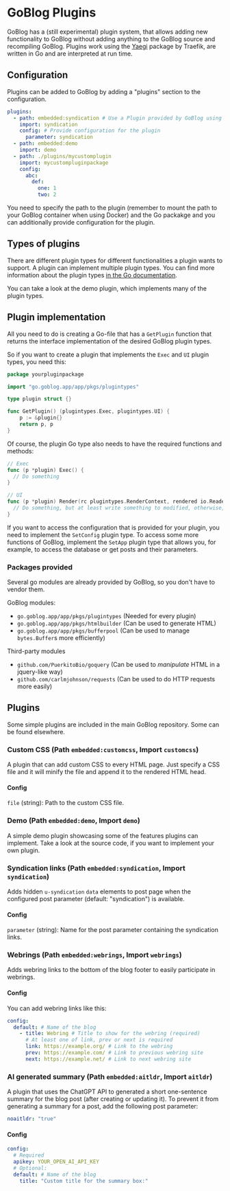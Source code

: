 # GoBlog Plugins

GoBlog has a (still experimental) plugin system, that allows adding new functionality to GoBlog without adding anything to the GoBlog source and recompiling GoBlog. Plugins work using the [Yaegi](https://github.com/traefik/yaegi) package by Traefik, are written in Go and are interpreted at run time.

## Configuration

Plugins can be added to GoBlog by adding a "plugins" section to the configuration.

```yaml
plugins:
  - path: embedded:syndication # Use a Plugin provided by GoBlog using the "embedded:" prefix
    import: syndication
    config: # Provide configuration for the plugin
      parameter: syndication
  - path: embedded:demo
    import: demo
  - path: ./plugins/mycustomplugin
    import: mycustompluginpackage
    config:
      abc:
        def:
          one: 1
          two: 2
```

You need to specify the path to the plugin (remember to mount the path to your GoBlog container when using Docker) and the Go packakge and you can additionally provide configuration for the plugin.

## Types of plugins

There are different plugin types for different functionalities a plugin wants to support. A plugin can implement multiple plugin types. You can find more information about the plugin types [in the Go documentation](https://pkg.go.dev/go.goblog.app/app/pkgs/plugintypes).

You can take a look at the demo plugin, which implements many of the plugin types.

## Plugin implementation

All you need to do is creating a Go-file that has a `GetPlugin` function that returns the interface implementation of the desired GoBlog plugin types.

So if you want to create a plugin that implements the `Exec` and `UI` plugin types, you need this:

```go
package yourpluginpackage

import "go.goblog.app/app/pkgs/plugintypes"

type plugin struct {}

func GetPlugin() (plugintypes.Exec,	plugintypes.UI) {
	p := &plugin{}
	return p, p
}
```

Of course, the plugin Go type also needs to have the required functions and methods:

```go
// Exec
func (p *plugin) Exec() {
  // Do something
}

// UI
func (p *plugin) Render(rc plugintypes.RenderContext, rendered io.Reader, modified io.Writer) {
  // Do something, but at least write something to modified, otherwise, the page will stay blank
}
```

If you want to access the configuration that is provided for your plugin, you need to implement the `SetConfig` plugin type. To access some more functions of GoBlog, implement the `SetApp` plugin type that allows you, for example, to access the database or get posts and their parameters.


### Packages provided

Several go modules are already provided by GoBlog, so you don't have to vendor them.

GoBlog modules:

- `go.goblog.app/app/pkgs/plugintypes` (Needed for every plugin)
- `go.goblog.app/app/pkgs/htmlbuilder` (Can be used to generate HTML)
- `go.goblog.app/app/pkgs/bufferpool` (Can be used to manage `bytes.Buffer`s more efficiently)

Third-party modules

- `github.com/PuerkitoBio/goquery` (Can be used to *manipulate* HTML in a jquery-like way)
- `github.com/carlmjohnson/requests` (Can be used to do HTTP requests more easily)

## Plugins

Some simple plugins are included in the main GoBlog repository. Some can be found elsewhere.

### Custom CSS (Path `embedded:customcss`, Import `customcss`)

A plugin that can add custom CSS to every HTML page. Just specify a CSS file and it will minify the file and append it to the rendered HTML head.

#### Config

`file` (string): Path to the custom CSS file.

### Demo (Path `embedded:demo`, Import `demo`)

A simple demo plugin showcasing some of the features plugins can implement. Take a look at the source code, if you want to implement your own plugin.

### Syndication links (Path `embedded:syndication`, Import `syndication`)

Adds hidden `u-syndication` `data` elements to post page when the configured post parameter (default: "syndication") is available.

#### Config

`parameter` (string): Name for the post parameter containing the syndication links.

### Webrings (Path `embedded:webrings`, Import `webrings`)

Adds webring links to the bottom of the blog footer to easily participate in webrings.

#### Config

You can add webring links like this:

```yaml
config:
  default: # Name of the blog
    - title: Webring # Title to show for the webring (required)
      # At least one of link, prev or next is required
      link: https://example.org/ # Link to the webring
      prev: https://example.com/ # Link to previous webring site
      next: https://example.net/ # Link to next webring site
```

### AI generated summary (Path `embedded:aitldr`, Import `aitldr`)

A plugin that uses the ChatGPT API to generated a short one-sentence summary for the blog post (after creating or updating it). To prevent it from generating a summary for a post, add the following post parameter:

```yaml
noaitldr: "true"
```

#### Config

```yaml
config:
  # Required
  apikey: YOUR_OPEN_AI_API_KEY
  # Optional:
  default: # Name of the blog
    title: "Custom title for the summary box:"
```